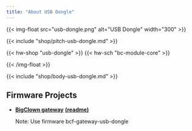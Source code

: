 ```yaml
---
title: "About USB Dongle"
---
```


{{< img-float src="usb-dongle.png" alt="USB Dongle" width="300" >}}

{{< include "shop/pitch-usb-dongle.md" >}}

{{< hw-shop "usb-dongle" >}}
{{< hw-sch "bc-module-core" >}}

{{< /img-float >}}

{{< include "shop/body-usb-dongle.md" >}}

## Firmware Projects

* [**BigClown gateway**](https://github.com/bigclownlabs/bcf-gateway/releases) [**(readme)**](https://github.com/bigclownlabs/bcf-gateway/blob/master/README.md)

    Note: Use firmware bcf-gateway-usb-dongle
